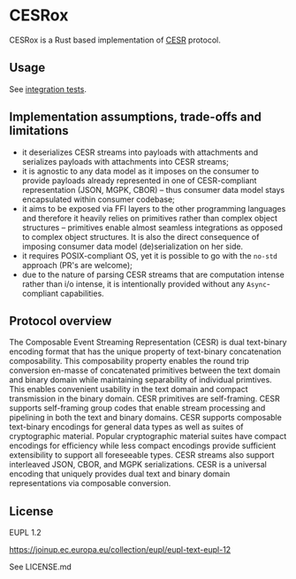 # CESRox

CESRox is a Rust based implementation of [CESR](https://weboftrust.github.io/ietf-cesr/draft-ssmith-cesr.html) protocol.

## Usage

See [integration tests](https://github.com/THCLab/cesrox/blob/master/tests/client.rs).

## Implementation assumptions, trade-offs and limitations

- it deserializes CESR streams into payloads with attachments and serializes payloads with attachments into CESR streams;
- it is agnostic to any data model as it imposes on the consumer to provide payloads already represented in one of CESR-compliant representation (JSON, MGPK, CBOR) – thus consumer data model stays encapsulated within consumer codebase;
- it aims to be exposed via FFI layers to the other programming languages and therefore it heavily relies on primitives rather than complex object structures – primitives enable almost seamless integrations as opposed to complex object structures. It is also the direct consequence of imposing consumer data model (de)serialization on her side.
- it requires POSIX-compliant OS, yet it is possible to go with the `no-std` approach (PR's are welcome);
- due to the nature of parsing CESR streams that are computation intense rather than i/o intense, it is intentionally provided without any `Async`-compliant capabilities.

## Protocol overview

The Composable Event Streaming Representation (CESR) is dual text-binary
encoding format that has the unique property of text-binary concatenation
composability. This composability property enables the round trip conversion
en-masse of concatenated primitives between the text domain and binary domain
while maintaining separability of individual primtives. This enables convenient
usability in the text domain and compact transmission in the binary domain.
CESR primitives are self-framing. CESR supports self-framing group codes that
enable stream processing and pipelining in both the text and binary domains.
CESR supports composable text-binary encodings for general data types as well
as suites of cryptographic material. Popular cryptographic material suites
have compact encodings for efficiency while less compact encodings provide
sufficient extensibility to support all foreseeable types. CESR streams also
support interleaved JSON, CBOR, and MGPK serializations. CESR is a universal
encoding that uniquely provides dual text and binary domain representations
via composable conversion.


## License

EUPL 1.2

https://joinup.ec.europa.eu/collection/eupl/eupl-text-eupl-12

See LICENSE.md
